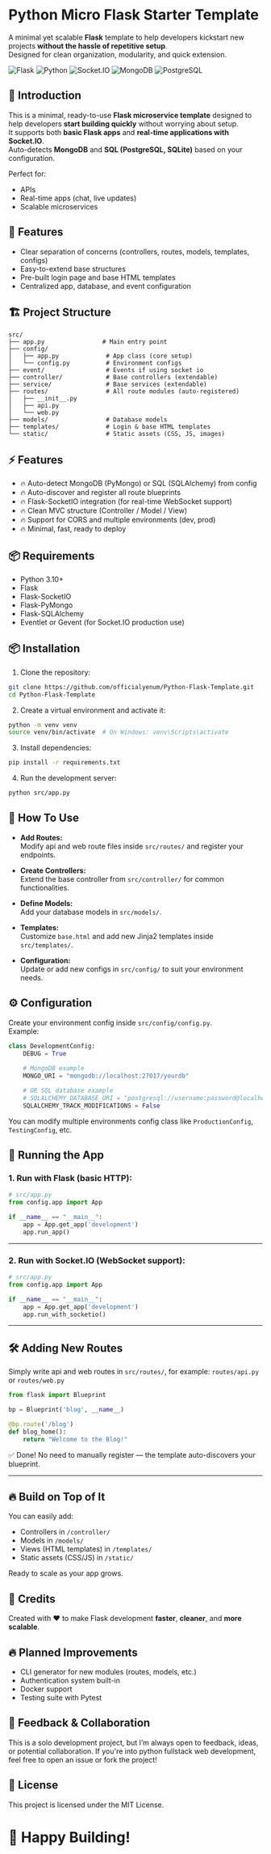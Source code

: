 # Python Micro Flask Starter Template

A minimal yet scalable **Flask** template to help developers kickstart new projects **without the hassle of repetitive setup**.  
Designed for clean organization, modularity, and quick extension.

![Flask](https://img.shields.io/badge/Framework-Flask-black?logo=flask&logoColor=white)
![Python](https://img.shields.io/badge/Language-Python-blue?logo=python&logoColor=white)
![Socket.IO](https://img.shields.io/badge/Realtime-Socket.IO-ffca28?logo=socketdotio&logoColor=black)
![MongoDB](https://img.shields.io/badge/Database-MongoDB-brightgreen)
![PostgreSQL](https://img.shields.io/badge/Database-PostgreSQL-blue)



## 🚀 Introduction

This is a minimal, ready-to-use **Flask microservice template** designed to help developers **start building quickly** without worrying about setup.  
It supports both **basic Flask apps** and **real-time applications with Socket.IO**.  
Auto-detects **MongoDB** and **SQL (PostgreSQL, SQLite)** based on your configuration.

Perfect for:
- APIs
- Real-time apps (chat, live updates)
- Scalable microservices

## 🚀 Features

- Clear separation of concerns (controllers, routes, models, templates, configs)
- Easy-to-extend base structures
- Pre-built login page and base HTML templates
- Centralized app, database, and event configuration

## 🏗️ Project Structure

```
src/
├── app.py                # Main entry point
├── config/
│   ├── app.py             # App class (core setup)
│   └── config.py          # Environment configs
├── event/                 # Events if using socket io
├── controller/            # Base controllers (extendable)
├── service/               # Base services (extendable)
├── routes/                # All route modules (auto-registered)
│   ├── __init__.py
│   ├── api.py
│   └── web.py
├── models/                # Database models
├── templates/             # Login & base HTML templates
└── static/                # Static assets (CSS, JS, images)
```

## ⚡ Features

- 🔥 Auto-detect MongoDB (PyMongo) or SQL (SQLAlchemy) from config
- 🔥 Auto-discover and register all route blueprints
- 🔥 Flask-SocketIO integration (for real-time WebSocket support)
- 🔥 Clean MVC structure (Controller / Model / View)
- 🔥 Support for CORS and multiple environments (dev, prod)
- 🔥 Minimal, fast, ready to deploy


## 📦 Requirements

- Python 3.10+
- Flask
- Flask-SocketIO
- Flask-PyMongo
- Flask-SQLAlchemy
- Eventlet or Gevent (for Socket.IO production use)

## 📦 Installation

1. Clone the repository:

```bash
git clone https://github.com/officialyenum/Python-Flask-Template.git
cd Python-Flask-Template
```

2. Create a virtual environment and activate it:

```bash
python -m venv venv
source venv/bin/activate  # On Windows: venv\Scripts\activate
```

3. Install dependencies:

```bash
pip install -r requirements.txt
```

4. Run the development server:

```bash
python src/app.py
```

## 🧩 How To Use

- **Add Routes:**  
  Modify api and web route files inside `src/routes/` and register your endpoints.

- **Create Controllers:**  
  Extend the base controller from `src/controller/` for common functionalities.

- **Define Models:**  
  Add your database models in `src/models/`.

- **Templates:**  
  Customize `base.html` and add new Jinja2 templates inside `src/templates/`.

- **Configuration:**  
  Update or add new configs in `src/config/` to suit your environment needs.


## ⚙️ Configuration

Create your environment config inside `src/config/config.py`.  
Example:

```python
class DevelopmentConfig:
    DEBUG = True
    
    # MongoDB example
    MONGO_URI = "mongodb://localhost:27017/yourdb"

    # OR SQL database example
    # SQLALCHEMY_DATABASE_URI = "postgresql://username:password@localhost/yourdb"
    SQLALCHEMY_TRACK_MODIFICATIONS = False
```

You can modify multiple environments config class like `ProductionConfig`, `TestingConfig`, etc.


## 🚀 Running the App

### 1. Run with Flask (basic HTTP):

```python
# src/app.py
from config.app import App

if __name__ == "__main__":
    app = App.get_app('development')
    app.run_app()
```

---

### 2. Run with Socket.IO (WebSocket support):

```python
# src/app.py
from config.app import App

if __name__ == "__main__":
    app = App.get_app('development')
    app.run_with_socketio()
```

---

## 🛠 Adding New Routes

Simply write api and web routes in `src/routes/`, for example: `routes/api.py` or `routes/web.py`

```python
from flask import Blueprint

bp = Blueprint('blog', __name__)

@bp.route('/blog')
def blog_home():
    return "Welcome to the Blog!"
```

✅ Done! No need to manually register — the template auto-discovers your blueprint.

---

## 🔥 Build on Top of It

You can easily add:
- Controllers in `/controller/`
- Models in `/models/`
- Views (HTML templates) in `/templates/`
- Static assets (CSS/JS) in `/static/`

Ready to scale as your app grows.


## 🧠 Credits

Created with ❤️ to make Flask development **faster**, **cleaner**, and **more scalable**.


## 🔥 Planned Improvements
- CLI generator for new modules (routes, models, etc.)
- Authentication system built-in
- Docker support
- Testing suite with Pytest


## 📣 Feedback & Collaboration
This is a solo development project, but I’m always open to feedback, ideas, or potential collaboration. If you're into python fullstack web development, feel free to open an issue or fork the project!

## 📜 License

This project is licensed under the MIT License.
# 🚀 Happy Building!




